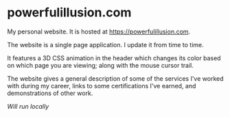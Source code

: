 # powerfulillusion.com
My personal website. It is hosted at https://powerfulillusion.com.

The website is a single page application. I update it from time to time.

It features a 3D CSS animation in the header which changes its color based on which page you are viewing; along with the mouse cursor trail.

The website gives a general description of some of the services I've worked with during my career, links to some certifications I've earned, and demonstrations of other work.

_Will run locally_
